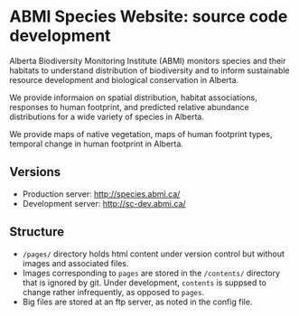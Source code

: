 # ABMI Species Website: source code development

Alberta Biodiversity Monitoring Institute (ABMI) monitors species and their habitats to understand distribution of biodiversity and to inform sustainable resource development and biological conservation in Alberta.

We provide informaion on spatial distribution, habitat associations, responses to human footprint, and predicted relative abundance distributions for a wide variety of species in Alberta.

We provide maps of native vegetation, maps of human footprint types, temporal change in human footprint in Alberta.

## Versions

* Production server: http://species.abmi.ca/
* Development server: http://sc-dev.abmi.ca/

## Structure

* `/pages/` directory holds html content under version control
  but without images and associated files.
* Images corresponding to `pages` are stored in the `/contents/`
  directory that is ignored by git. Under development,
  `contents` is suppsed to change rather infrequently, as opposed to `pages`.
* Big files are stored at an ftp server, as noted in the config file.
